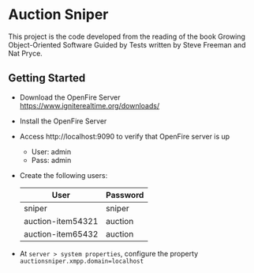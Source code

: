 # Auction Sniper
This project is the code developed from the reading of the book Growing Object-Oriented Software Guided by Tests written by Steve Freeman and Nat Pryce.

## Getting Started
- Download the OpenFire Server https://www.igniterealtime.org/downloads/
- Install the OpenFire Server
- Access http://localhost:9090 to verify that OpenFire server is up
  - User: admin
  - Pass: admin
- Create the following users:
  
    | User               | Password |
    | ------------------ |----------|
    | sniper             | sniper   |
    | auction-item54321 | auction  |
    | auction-item65432 | auction  |
- At `server > system properties`, configure the property `auctionsniper.xmpp.domain=localhost`